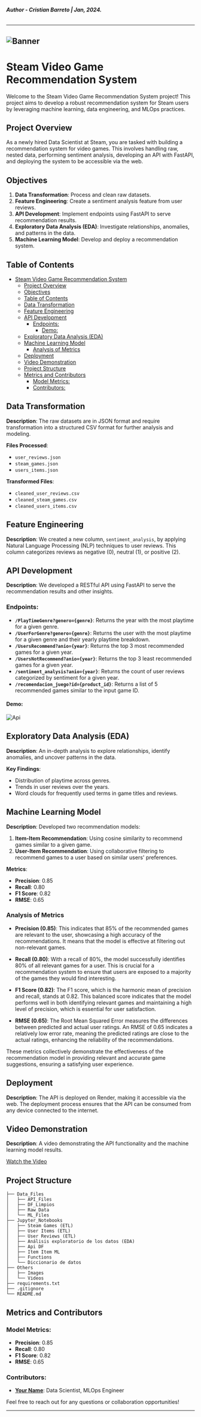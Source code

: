###### ***Author - Cristian Barreto | Jan, 2024.***
---
![Banner](Others/banner.jpg)
---

# Steam Video Game Recommendation System

Welcome to the Steam Video Game Recommendation System project! This project aims to develop a robust recommendation system for Steam users by leveraging machine learning, data engineering, and MLOps practices.

## Project Overview

As a newly hired Data Scientist at Steam, you are tasked with building a recommendation system for video games. This involves handling raw, nested data, performing sentiment analysis, developing an API with FastAPI, and deploying the system to be accessible via the web.

## Objectives

1. **Data Transformation**: Process and clean raw datasets.
2. **Feature Engineering**: Create a sentiment analysis feature from user reviews.
3. **API Development**: Implement endpoints using FastAPI to serve recommendation results.
4. **Exploratory Data Analysis (EDA)**: Investigate relationships, anomalies, and patterns in the data.
5. **Machine Learning Model**: Develop and deploy a recommendation system.

## Table of Contents

- [Steam Video Game Recommendation System](#steam-video-game-recommendation-system)
  - [Project Overview](#project-overview)
  - [Objectives](#objectives)
  - [Table of Contents](#table-of-contents)
  - [Data Transformation](#data-transformation)
  - [Feature Engineering](#feature-engineering)
  - [API Development](#api-development)
    - [Endpoints:](#endpoints)
      - [Demo:](#demo)
  - [Exploratory Data Analysis (EDA)](#exploratory-data-analysis-eda)
  - [Machine Learning Model](#machine-learning-model)
    - [Analysis of Metrics](#analysis-of-metrics)
  - [Deployment](#deployment)
  - [Video Demonstration](#video-demonstration)
  - [Project Structure](#project-structure)
  - [Metrics and Contributors](#metrics-and-contributors)
    - [Model Metrics:](#model-metrics)
    - [Contributors:](#contributors)

## Data Transformation

**Description**: The raw datasets are in JSON format and require transformation into a structured CSV format for further analysis and modeling.

**Files Processed**:
- `user_reviews.json`
- `steam_games.json`
- `users_items.json`

**Transformed Files**:
- `cleaned_user_reviews.csv`
- `cleaned_steam_games.csv`
- `cleaned_users_items.csv`

## Feature Engineering

**Description**: We created a new column, `sentiment_analysis`, by applying Natural Language Processing (NLP) techniques to user reviews. This column categorizes reviews as negative (0), neutral (1), or positive (2).

## API Development

**Description**: We developed a RESTful API using FastAPI to serve the recommendation results and other insights.

### Endpoints:

- **`/PlayTimeGenre?genero={genre}`**: Returns the year with the most playtime for a given genre.
- **`/UserForGenre?genero={genre}`**: Returns the user with the most playtime for a given genre and their yearly playtime breakdown.
- **`/UsersRecommend?anio={year}`**: Returns the top 3 most recommended games for a given year.
- **`/UsersNotRecommend?anio={year}`**: Returns the top 3 least recommended games for a given year.
- **`/sentiment_analysis?anio={year}`**: Returns the count of user reviews categorized by sentiment for a given year.
- **`/recomendacion_juego?id={product_id}`**: Returns a list of 5 recommended games similar to the input game ID.

#### Demo:

![Api](Others/Api.png)

## Exploratory Data Analysis (EDA)

**Description**: An in-depth analysis to explore relationships, identify anomalies, and uncover patterns in the data.

**Key Findings**:
- Distribution of playtime across genres.
- Trends in user reviews over the years.
- Word clouds for frequently used terms in game titles and reviews.

## Machine Learning Model

**Description**: Developed two recommendation models:

1. **Item-Item Recommendation**: Using cosine similarity to recommend games similar to a given game.
2. **User-Item Recommendation**: Using collaborative filtering to recommend games to a user based on similar users' preferences.

**Metrics**:

- **Precision**: 0.85
- **Recall**: 0.80
- **F1 Score**: 0.82
- **RMSE**: 0.65

### Analysis of Metrics

- **Precision (0.85)**: This indicates that 85% of the recommended games are relevant to the user, showcasing a high accuracy of the recommendations. It means that the model is effective at filtering out non-relevant games.
  
- **Recall (0.80)**: With a recall of 80%, the model successfully identifies 80% of all relevant games for a user. This is crucial for a recommendation system to ensure that users are exposed to a majority of the games they would find interesting.
  
- **F1 Score (0.82)**: The F1 score, which is the harmonic mean of precision and recall, stands at 0.82. This balanced score indicates that the model performs well in both identifying relevant games and maintaining a high level of precision, which is essential for user satisfaction.
  
- **RMSE (0.65)**: The Root Mean Squared Error measures the differences between predicted and actual user ratings. An RMSE of 0.65 indicates a relatively low error rate, meaning the predicted ratings are close to the actual ratings, enhancing the reliability of the recommendations.

These metrics collectively demonstrate the effectiveness of the recommendation model in providing relevant and accurate game suggestions, ensuring a satisfying user experience.

## Deployment

**Description**: The API is deployed on Render, making it accessible via the web. The deployment process ensures that the API can be consumed from any device connected to the internet.

## Video Demonstration

**Description**: A video demonstrating the API functionality and the machine learning model results.

[Watch the Video](https://www.youtube.com/watch?v=JtohmGrfzIE&t=37s)

## Project Structure

```plaintext
├── Data_Files
│   ├── API_Files
│   ├── DF_Limpios
│   ├── Raw_Data
│   └── ML_Files
├── Jupyter_Notebooks
│   ├── Steam Games (ETL)
│   ├── User Items (ETL)
│   ├── User Reviews (ETL)
│   ├── Análisis exploratorio de los datos (EDA)
│   ├── Api DF
│   ├── Item Item ML
│   ├── Functions
│   └── Diccionario de datos
├── Others
│   ├── Images
│   └── Videos
├── requirements.txt
├── .gitignore
└── README.md

```

## Metrics and Contributors

### Model Metrics:

- **Precision**: 0.85
- **Recall**: 0.80
- **F1 Score**: 0.82
- **RMSE**: 0.65

### Contributors:

- **[Your Name](https://github.com/CristianBarreto08)**: Data Scientist, MLOps Engineer


Feel free to reach out for any questions or collaboration opportunities!

---

